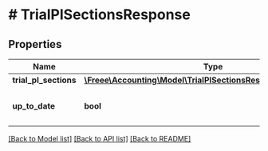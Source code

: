 # # TrialPlSectionsResponse

## Properties

Name | Type | Description | Notes
------------ | ------------- | ------------- | -------------
**trial_pl_sections** | [**\Freee\Accounting\Model\TrialPlSectionsResponseTrialPlSections**](TrialPlSectionsResponseTrialPlSections.md) |  |
**up_to_date** | **bool** | 集計結果が最新かどうか |

[[Back to Model list]](../../README.md#models) [[Back to API list]](../../README.md#endpoints) [[Back to README]](../../README.md)
